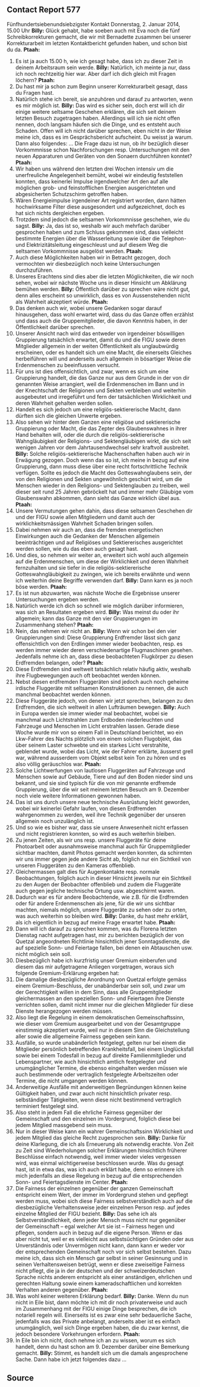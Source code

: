 ## Contact Report 577
Fünfhundertsiebenundsiebzigster Kontakt
Donnerstag, 2. Januar 2014, 15.00 Uhr
**Billy:**
Glück gehabt, habe soeben auch mit Eva noch die fünf Schreibkorrekturen gemacht, die wir mit Bernadette zusammen bei unserer Korrekturarbeit im letzten Kontaktbericht gefunden haben, und schon bist du da.
**Ptaah:**
1. Es ist ja auch 15.00 h, wie ich gesagt habe, dass ich zu dieser Zeit in deinem Arbeitsraum sein werde.
**Billy:**
Natürlich, ich meinte ja nur, dass ich noch rechtzeitig hier war. Aber darf ich dich gleich mit Fragen löchern?
**Ptaah:**
2. Du hast mir ja schon zum Beginn unserer Korrekturarbeit gesagt, dass du Fragen hast.
3. Natürlich stehe ich bereit, sie anzuhören und darauf zu antworten, wenn es mir möglich ist.
**Billy:**
Das wird es sicher sein, doch erst will ich dir einige weitere seltsame Geschehen erklären, die sich seit deinem letzten Besuch zugetragen haben. Allerdings will ich sie nicht offen nennen, doch langsam häufen sich die Dinge, und es entsteht auch Schaden. Offen will ich nicht darüber sprechen, eben nicht in der Weise meine ich, dass es im Gesprächsbericht aufscheint. Du weisst ja warum. Dann also folgendes: … Die Frage dazu ist nun, ob ihr bezüglich dieser Vorkommnisse schon Nachforschungen resp. Untersuchungen mit den neuen Apparaturen und Geräten von den Sonaern durchführen konntet?
**Ptaah:**
4. Wir haben uns während den letzten drei Wochen intensiv um die unerfreuliche Angelegenheit bemüht, wobei wir eindeutig feststellen konnten, dass keinerlei Impulse irgendwelcher Art den auf alle möglichen grob- und feinstofflichen Energien ausgerichteten und abgesicherten Schutzschirm getroffen haben.
5. Wären Energieimpulse irgendeiner Art registriert worden, dann hätten hochwirksame Filter diese ausgesondert und aufgezeichnet, doch es hat sich nichts dergleichen ergeben.
6. Trotzdem sind jedoch die seltsamen Vorkommnisse geschehen, wie du sagst.
**Billy:**
Ja, das ist so, weshalb wir auch mehrfach darüber gesprochen haben und zum Schluss gekommen sind, dass vielleicht bestimmte Energien über die Wasserleitung sowie über die Telephon- und Elektrizitätsleitung eingeschleust und auf diesem Weg die seltsamen Vorkommnisse ausgelöst werden.
**Ptaah:**
7. Auch diese Möglichkeiten haben wir in Betracht gezogen, doch vermochten wir diesbezüglich noch keine Untersuchungen durchzuführen.
8. Unseres Erachtens sind dies aber die letzten Möglichkeiten, die wir noch sehen, wobei wir nächste Woche uns in dieser Hinsicht um Abklärung bemühen werden.
**Billy:**
Öffentlich darüber zu sprechen wäre nicht gut, denn alles erscheint so unwirklich, dass es von Aussenstehenden nicht als Wahrheit akzeptiert würde.
**Ptaah:**
9. Das denken auch wir, wobei unsere Gedanken sogar darauf hinausgehen, dass wohl erwartet wird, dass du das Ganze offen erzählst und dass auch die Gruppemitglieder, die davon Kenntnis haben, in der Öffentlichkeit darüber sprechen.
10. Unserer Ansicht nach wird das entweder von irgendeiner böswilligen Gruppierung tatsächlich erwartet, damit du und die FIGU sowie deren Mitglieder allgemein in der weiten Öffentlichkeit als unglaubwürdig erscheinen, oder es handelt sich um eine Macht, die einerseits Gleiches herbeiführen will und anderseits auch allgemein in bösartiger Weise die Erdenmenschen zu beeinflussen versucht.
11. Für uns ist dies offensichtlich, und zwar, wenn es sich um eine Gruppierung handelt, die das Ganze nur aus dem Grunde in der von dir genannten Weise arrangiert, weil die Erdenmenschen im Bann und in der Knechtschaft der Religionen und Sekten verbleiben und weiterhin ausgebeutet und irregeführt und fern der tatsächlichen Wirklichkeit und deren Wahrheit gehalten werden sollen.
12. Handelt es sich jedoch um eine religiös-sektiererische Macht, dann dürften sich die gleichen Unwerte ergeben.
13. Also sehen wir hinter dem Ganzen eine religiöse und sektiererische Gruppierung oder Macht, die das Zepter des Glaubenswahnes in ihrer Hand behalten will, oder die durch die religiös-sektiererische Wahngläubigkeit der Religions- und Sektengläubigen wirkt, die sich seit wenigen Jahren vor dem Jahrtausendwechsel sehr kraftvoll ausbreitet.
**Billy:**
Solche religiös-sektiererische Machenschaften haben auch wir in Erwägung gezogen. Doch wenn das so ist, ich meine in bezug auf eine Gruppierung, dann muss diese über eine recht fortschrittliche Technik verfügen. Sollte es jedoch die Macht des Gotteswahnglaubens sein, der von den Religionen und Sekten ungewöhnlich geschürt wird, um die Menschen wieder in den Religions- und Sektenglauben zu treiben, weil dieser seit rund 25 Jahren gebröckelt hat und immer mehr Gläubige vom Glaubenswahn abkommen, dann sieht das Ganze wirklich übel aus.
**Ptaah:**
14. Unsere Vermutungen gehen dahin, dass diese seltsamen Geschehen dir und der FIGU sowie allen Mitgliedern und damit auch der wirklichkeitsmässigen Wahrheit Schaden bringen sollen.
15. Dabei nehmen wir auch an, dass die fremden energetischen Einwirkungen auch die Gedanken der Menschen allgemein beeinträchtigen und auf Religiöses und Sektiererisches ausgerichtet werden sollen, wie du das eben auch gesagt hast.
16. Und dies, so nehmen wir weiter an, erweitert sich wohl auch allgemein auf die Erdenmenschen, um diese der Wirklichkeit und deren Wahrheit fernzuhalten und sie tiefer in die religiös-sektiererische Gotteswahngläubigkeit zu zwingen, wie ich bereits erwähnte und wenn ich weiterhin deine Begriffe verwenden darf.
**Billy:**
Dann kann es ja noch böse werden.
**Ptaah:**
17. Es ist nun abzuwarten, was nächste Woche die Ergebnisse unserer Untersuchungen ergeben werden.
18. Natürlich werde ich dich so schnell wie möglich darüber informieren, was sich an Resultaten ergeben wird.
**Billy:**
Was meinst du oder ihr allgemein; kann das Ganze mit den vier Gruppierungen im Zusammenhang stehen?
**Ptaah:**
19. Nein, das nehmen wir nicht an.
**Billy:**
Wenn wir schon bei den vier Gruppierungen sind: Diese Gruppierung Erdfremder lässt sich ganz offensichtlich von den Erdlingen immer wieder beobachten, resp. es werden immer wieder deren verschiedenartige Flugmaschinen gesehen. Jedenfalls nehme ich an, dass diese beobachteten Flugkörper zu diesen Erdfremden belangen, oder?
**Ptaah:**
20. Diese Erdfremden sind weltweit tatsächlich relativ häufig aktiv, weshalb ihre Flugbewegungen auch oft beobachtet werden können.
21. Nebst diesen erdfremden Fluggeräten sind jedoch auch noch geheime irdische Fluggeräte mit seltsamen Konstruktionen zu nennen, die auch manchmal beobachtet werden können.
22. Diese Fluggeräte jedoch, von denen wir jetzt sprechen, belangen zu den Erdfremden, die sich weltweit in allen Lufträumen bewegen.
**Billy:**
Auch in Europa werden sie immer wieder mal beobachtet, wobei sie manchmal auch Lichtstrahlen zum Erdboden niederleuchten und Fahrzeuge und Menschen im Licht erstrahlen lassen. Gerade diese Woche wurde mir von so einem Fall in Deutschland berichtet, wo ein Lkw-Fahrer des Nachts plötzlich von einem solchen Flugobjekt, das über seinem Laster schwebte und ein starkes Licht verstrahlte, geblendet wurde, wobei das Licht, wie der Fahrer erklärte, äusserst grell war, während ausserdem vom Objekt selbst kein Ton zu hören und es also völlig geräuschlos war.
**Ptaah:**
23. Solche Lichtwerfungen von lautlosen Fluggeräten auf Fahrzeuge und Menschen sowie auf Gebäude, Tiere und auf den Boden nieder sind uns bekannt, und sie sind typisch für die von mir genannte erdfremde Gruppierung, über die wir seit meinem letzten Besuch am 9. Dezember noch viele weitere Informationen gewonnen haben.
24. Das ist uns durch unsere neue technische Ausrüstung leicht geworden, wobei wir keinerlei Gefahr laufen, von diesen Erdfremden wahrgenommen zu werden, weil ihre Technik gegenüber der unseren allgemein noch unzulänglich ist.
25. Und so wie es bisher war, dass sie unsere Anwesenheit nicht erfassen und nicht registrieren konnten, so wird es auch weiterhin bleiben.
26. Zu jenen Zeiten, als wir uns resp. unsere Fluggeräte für deine Photoarbeit oder ausnahmsweise manchmal auch für Gruppemitglieder sichtbar machten, damit Photos gemacht werden konnten, da schirmten wir uns immer gegen jede andere Sicht ab, folglich nur ein Sichtkeil von unseren Fluggeräten zu den Kameras offenblieb.
27. Gleichermassen galt dies für Augenkontakte resp. normale Beobachtungen, folglich auch in dieser Hinsicht jeweils nur ein Sichtkeil zu den Augen der Beobachter offenblieb und zudem die Fluggeräte auch gegen jegliche technische Ortung usw. abgeschirmt waren.
28. Dadurch war es für andere Beobachtende, wie z.B. für die Erdfremden oder für andere Erdenmenschen als jene, für die wir uns sichtbar machten, niemals möglich, unsere Fluggeräte zu sehen oder zu orten, was auch weiterhin so bleiben wird.
**Billy:**
Danke, du hast mehr erklärt, als ich eigentlich in bezug auf meine Frage erwartet habe.
**Ptaah:**
29. Dann will ich darauf zu sprechen kommen, was du Florena letzten Dienstag nacht aufgetragen hast, mir zu berichten bezüglich der von Quetzal angeordneten Richtlinie hinsichtlich jener Sonntagsdienste, die auf spezielle Sonn- und Feiertage fallen, bei denen ein Abtauschen usw. nicht möglich sein soll.
30. Diesbezüglich habe ich kurzfristig unser Gremium einberufen und diesem das mir aufgetragene Anliegen vorgetragen, woraus sich folgende Gremium-Erklärung ergeben hat:
31. Die damalige diesbezügliche Anordnung von Quetzal erfolgte gemäss einem Gremium-Beschluss, der unabänderbar sein soll, und zwar um der Gerechtigkeit willen in dem Sinn, dass alle Gruppemitglieder gleichermassen an den speziellen Sonn- und Feiertagen ihre Dienste verrichten sollen, damit nicht immer nur die gleichen Mitglieder für diese Dienste herangezogen werden müssen.
32. Also liegt die Regelung in einem demokratischen Gemeinschaftssinn, wie dieser vom Gremium ausgearbeitet und von der Gesamtgruppe einstimmig akzeptiert wurde, weil nur in diesem Sinn die Gleichstellung aller sowie die allgemeine Fairness gegeben sein kann.
33. Ausfälle, so wurde unabänderlich festgelegt, gelten nur bei einem die Mitglieder persönlich betreffenden Krankheitsfall, bei einem Unglücksfall sowie bei einem Todesfall in bezug auf direkte Familienmitglieder und Lebenspartner, wie auch hinsichtlich amtlich festgelegter und unumgänglicher Termine, die ebenso eingehalten werden müssen wie auch bestimmende oder vertraglich festgelegte Arbeitszeiten oder Termine, die nicht umgangen werden können.
34. Anderweitige Ausfälle mit anderweitigen Begründungen können keine Gültigkeit haben, und zwar auch nicht hinsichtlich privater resp. selbständiger Tätigkeiten, wenn diese nicht bestimmend vertraglich terminiert festgelegt sind.
35. Also steht in jedem Fall die ehrliche Fairness gegenüber der Gemeinschaft und den einzelnen im Vordergrund, folglich diese bei jedem Mitglied massgebend sein muss.
36. Nur in dieser Weise kann ein wahrer Gemeinschaftssinn Wirklichkeit und jedem Mitglied das gleiche Recht zugesprochen sein.
**Billy:**
Danke für deine Klarlegung, die ich als Erneuerung als notwendig erachte. Von Zeit zu Zeit sind Wiederholungen solcher Erklärungen hinsichtlich früherer Beschlüsse einfach notwendig, weil immer wieder vieles vergessen wird, was einmal wichtigerweise beschlossen wurde. Was du gesagt hast, ist in etwa das, was ich auch erklärt habe, denn so erinnere ich mich jedenfalls an diese Regelung in bezug auf die entsprechenden Sonn- und Feiertagsdienste im Center.
**Ptaah:**
37. Die Fairness der einzelnen gegenüber der ganzen Gemeinschaft entspricht einem Wert, der immer im Vordergrund stehen und gepflegt werden muss, wobei sich diese Fairness selbstverständlich auch auf die diesbezügliche Verhaltensweise jeder einzelnen Person resp. auf jedes einzelne Mitglied der FIGU bezieht.
**Billy:**
Das sehe ich als Selbstverständlichkeit, denn jeder Mensch muss nicht nur gegenüber der Gemeinschaft – egal welcher Art sie ist – Fairness hegen und pflegen, sondern auch in bezug auf die eigene Person. Wenn er das aber nicht tut, weil er es vielleicht aus selbstsüchtigen Gründen oder aus Unverständnis oder Unvermögen nicht kann, dann kann er weder vor der entsprechenden Gemeinschaft noch vor sich selbst bestehen. Dazu meine ich, dass sich ein Mensch gar selbst in seiner Gesinnung und in seinen Verhaltensweisen betrügt, wenn er diese zweiseitige Fairness nicht pflegt, die ja in der deutschen und der schweizerdeutschen Sprache nichts anderem entspricht als einer anständigen, ehrlichen und gerechten Haltung sowie einem kameradschaftlichen und korrekten Verhalten anderen gegenüber.
**Ptaah:**
38. Was wohl keiner weiteren Erklärung bedarf.
**Billy:**
Danke. Wenn du nun nicht in Eile bist, dann möchte ich mit dir noch privaterweise und auch im Zusammenhang mit der FIGU einige Dinge besprechen, die ich notariell regeln will. Einerseits ist es zwar eine sehr bedauerliche Sache, jedenfalls was das Private anbelangt, anderseits aber ist es einfach unumgänglich, weil sich Dinge ergeben haben, die du zwar kennst, die jedoch besondere Vorkehrungen erfordern.
**Ptaah:**
39. In Eile bin ich nicht, doch nehme ich an zu wissen, worum es sich handelt, denn du hast schon am 9. Dezember darüber eine Bemerkung gemacht.
**Billy:**
Stimmt, es handelt sich um die damals angesprochene Sache. Dann habe ich jetzt folgendes dazu …
## Source